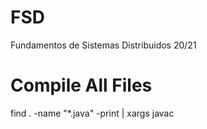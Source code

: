 # FSD
Fundamentos de Sistemas Distribuidos 20/21

# Compile All Files
find . -name "*.java" -print | xargs javac 
